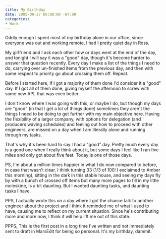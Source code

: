 ```yaml
---
title: My Birthday
date: 2005-09-27 00:00:00 -07:00
categories:
- Work
---
```


<p>
Oddly enough I spent most of my birthday alone in our office, since everyone was out and working remote, I had I pretty quiet day in Ross.
</p>
<p>
My girlfriend and I ask each other how or days went at the end of the day, and tonight I will say it was a "good" day, though it's become harder to answer that question recently. Every day I make a list of the things I need to do, carrying over un-finished items from the previous day, and then with some respect to priority go about crossing them off. Repeat.
</p>
<p>
Before I started here, if I got a majority of them done I'd consider it a "good" day. If I got all of them done, giving myself the afternoon to screw with some new API, that was even better.
</p>
<p>
I don't know where I was going with this, or maybe I do, but though my days are "good" (in that I get a lot of things done) sometimes they aren't the things I need to be doing to get further with my main objective here. Having the flexibility of a larger company, with options for delegation (and producers waving schedules) and feeling out how to proceed with other engineers, are missed on a day when I am literally alone and running through my tasks.
</p>
<p>
That's why it's been hard to say I had a "good" day. Pretty much every day is a good one when I really think about it, but some days I feel like I ran five miles and only got about five feet. Today is one of those days.
</p>
<p>
PS, I'm about a million times happier in what I do now compared to before, in case that wasn't clear. I think turning 33 (1/3 of 100! I exclaimed to Amber this morning), sitting in the dark in this stable house, and seeing my days fly by with a bunch of crossed off items but many more pages to fill in my little moleskine, is a bit daunting. But I wanted daunting tasks, and daunting tasks I have.
</p>
<p>
PPS, I actually wrote this on a day where I got the chance talk to another engineer about the project and I think it reminded me of what I used to have, causing me to reflect on my current situation. Since he's contributing more and more now, I think it will help lift me out of this state.
</p>
<p>
PPPS, This is the first post in a long time I've written and not immediately sent to draft in MarsEdit for being so personal. It's my birthday, dammit.
</p>

